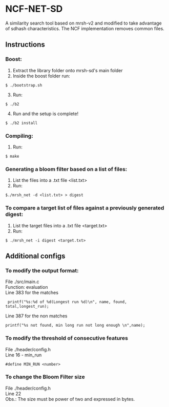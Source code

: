 # NCF-NET-SD
A similarity search tool based on mrsh-v2 and modified to take advantage of sdhash characteristics.
The NCF implementation removes common files.

## Instructions
### Boost:
1. Extract the library folder onto mrsh-sd's main folder
2. Inside the boost folder run:
```  
$ ./bootstrap.sh
```
3. Run:
```  
$ ./b2
```
4. Run and the setup is complete!
```  
$ ./b2 install
```
### Compiling:
1.  Run:
```  
$ make
```
### Generating a bloom filter based on a list of files:
1.  List the files into a .txt file <list.txt>
2.  Run:
```
$./mrsh_net -d <list.txt> > digest
```
### To compare a target list of files against a previously generated digest:

1.  List the target files into a .txt file <target.txt>
2.  Run:  
```
$ ./mrsh_net -i digest <target.txt>
```

## Additional configs

### To modify the output format: 
  File ./src/main.c  
  Function: evaluation  
  Line 383 for the matches
 
 ```
  printf("%s:%d of %d(Longest run %d)\n", name, found, total,longest_run);
  ```
  Line 387 for the non matches
  ```
  printf("%s not found, min long run not long enough \n",name);
  ```

### To modify the threshold of consecutive features  
File ./header/config.h  
Line 16 - min_run
```
#define MIN_RUN <number>
```
### To change the Bloom Filter size
File ./header/config.h  
Line 22  
Obs.: The size must be power of two and expressed in bytes.
